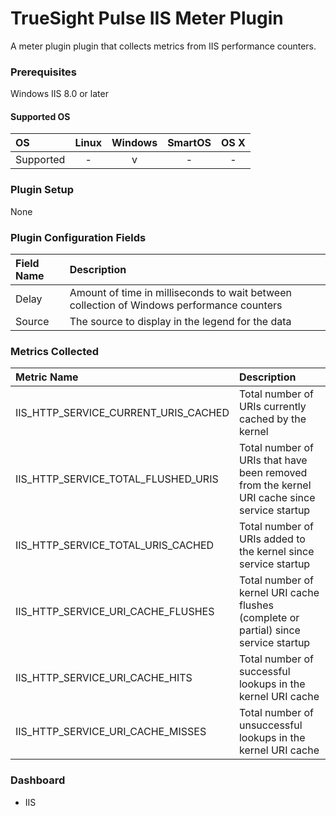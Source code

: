 # TrueSight Pulse IIS Meter Plugin

A meter plugin plugin that collects metrics from IIS performance counters.

### Prerequisites

Windows IIS 8.0 or later

#### Supported OS

|     OS    | Linux | Windows | SmartOS | OS X |
|:----------|:-----:|:-------:|:-------:|:----:|
| Supported |   -   |    v    |    -    |  -   |

### Plugin Setup

None

### Plugin Configuration Fields

|Field Name        |Description                                                                              |
|:-----------------|:----------------------------------------------------------------------------------------|
|Delay             |Amount of time in milliseconds to wait between collection of Windows performance counters|
|Source            |The source to display in the legend for the data                                         |
 
### Metrics Collected

| Metric Name                             | Description                                                                               |
|:----------------------------------------|:------------------------------------------------------------------------------------------|
|IIS\_HTTP\_SERVICE\_CURRENT\_URIS\_CACHED|Total number of URIs currently cached by the kernel                                        |
|IIS\_HTTP\_SERVICE\_TOTAL\_FLUSHED\_URIS |Total number of URIs that have been removed from the kernel URI cache since service startup|
|IIS\_HTTP\_SERVICE\_TOTAL\_URIS\_CACHED  |Total number of URIs added to the kernel since service startup                             |
|IIS\_HTTP\_SERVICE\_URI\_CACHE\_FLUSHES  |Total number of kernel URI cache flushes (complete or partial) since service startup       |
|IIS\_HTTP\_SERVICE\_URI\_CACHE\_HITS     |Total number of successful lookups in the kernel URI cache                                 |
|IIS\_HTTP\_SERVICE\_URI\_CACHE\_MISSES   |Total number of unsuccessful lookups in the kernel URI cache                               |

### Dashboard

- IIS
